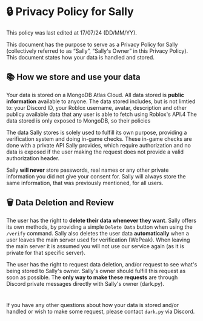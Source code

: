 # 🔒 Privacy Policy for Sally
This policy was last edited at 17/07/24 (DD/MM/YY).

This document has the purpose to serve as a Privacy Policy for Sally (collectively referred to as “Sally”, “Sally's Owner” in this Privacy Policy). This document states how your data is handled and stored.

## 📚 How we store and use your data

Your data is stored on a MongoDB Atlas Cloud. All data stored is **public information** available to anyone. The data stored includes, but is not limtied to: your Discord ID, your Roblox username, avatar, description and other publicy available data that any user is able to fetch using Roblox's API.4
The data stored is only exposed to MongoDB, so their policies 

The data Sally stores is solely used to fulfill its own purpose, providing a verification system and doing in-game checks. These in-game checks are done with a private API Sally provides, which require authorization and no data is exposed if the user making the request does not provide a valid authorization header.

Sally **will never** store passwords, real names or any other private information you did not give your consent for. Sally will always store the same information, that was previously mentioned, for all users.

## 🗑️ Data Deletion and Review
The user has the right to **delete their data whenever they want**. Sally offers its own methods, by providing a simple `Delete Data` button when using the `/verify` command. Sally also deletes the user data **automatically** when a user leaves the main server used for verification (WePeak). When leaving the main server it is assumed you will not use our service again (as it is private for that specific server).

The user has the right to request data deletion, and/or request to see what's being stored to Sally's owner. Sally's owner should fulfill this request as soon as possible. The **only way to make these requests** are through Discord private messages directly with Sally's owner (dark.py).

# 
If you have any other questions about how your data is stored and/or handled or wish to make some request, please contact `dark.py` via Discord. 
